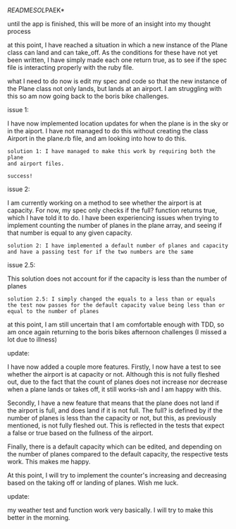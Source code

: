 *READ*ME*SOL*PAEK*

until the app is finished, this will be more of an insight into my thought
process

at this point, I have reached a situation in which a new instance of the Plane
class can land and can take_off. As the conditions for these have not
yet been written, I have simply made each one return true, as to see if the
spec file is interacting properly with the ruby file.

what I need to do now is edit my spec and code so that the new instance of
the Plane class not only lands, but lands at an airport. I am struggling with
this so am now going back to the boris bike challenges.



issue 1:

I have now implemented location updates for when the plane is in the sky
or in the aiport. I have not managed to do this without creating the class
Airport in the plane.rb file, and am looking into how to do this.

    solution 1: I have managed to make this work by requiring both the plane
    and airport files.

    success!

issue 2:

I am currently working on a method to see whether the airport is at capacity.
For now, my spec only checks if the full? function returns true, which I have
told it to do. I have been experiencing issues when trying to implement
counting the number of planes in the plane array, and seeing if that number
is equal to any given capacity.

    solution 2: I have implemented a default number of planes and capacity
    and have a passing test for if the two numbers are the same

issue 2.5:

This solution does not account for if the capacity is less than the number
of planes

    solution 2.5: I simply changed the equals to a less than or equals
    the test now passes for the default capacity value being less than or
    equal to the number of planes


at this point, I am still uncertain that I am comfortable enough with TDD, so
am once again returning to the boris bikes afternoon challenges (I missed a lot
due to illness)


update:

I have now added a couple more features. Firstly, I now have a test to see whether
the airport is at capacity or not. Although this is not fully fleshed out, due
to the fact that the count of planes does not increase nor decrease when a
plane lands or takes off, it still works-ish and I am happy with this.

Secondly, I have a new feature that means that the plane does not land if the
airport is full, and does land if it is not full. The full? is defined by if the
number of planes is less than the capacity or not, but this, as previously
mentioned, is not fully fleshed out.
This is reflected in the tests that expect a false or true based on the
fullness of the airport.

Finally, there is a default capacity which can be edited, and depending on the
number of planes compared to the default capacity, the respective tests work.
This makes me happy.

At this point, I will try to implement the counter's increasing and decreasing
based on the taking off or landing of planes. Wish me luck.

update:

my weather test and function work very basically. I will try to make this
better in the morning.
